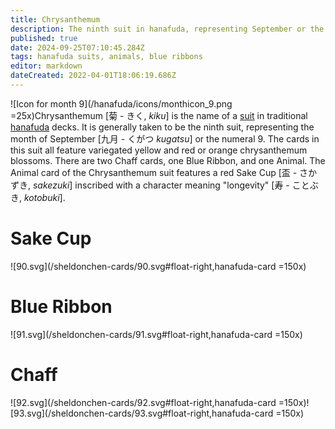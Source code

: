 ```yaml
---
title: Chrysanthemum
description: The ninth suit in hanafuda, representing September or the number 9
published: true
date: 2024-09-25T07:10:45.284Z
tags: hanafuda suits, animals, blue ribbons
editor: markdown
dateCreated: 2022-04-01T18:06:19.686Z
---
```


![Icon for month 9](/hanafuda/icons/monthicon_9.png =25x)Chrysanthemum [菊 - きく, *kiku*] is the name of a [suit](/en/hanafuda/suits) in traditional [hanafuda](/en/hanafuda) decks. It is generally taken to be the ninth suit, representing the month of September [九月	- くがつ *kugatsu*] or the numeral 9. The cards in this suit all feature variegated yellow and red or orange chrysanthemum blossoms. There are two Chaff cards, one Blue Ribbon, and one Animal. The Animal card of the Chrysanthemum suit features a red Sake Cup [盃 - さかずき, *sakezuki*] inscribed with a character meaning "longevity" [寿 - ことぶき, *kotobuki*].

# Sake Cup
![90.svg](/sheldonchen-cards/90.svg#float-right,hanafuda-card =150x)
# Blue Ribbon
![91.svg](/sheldonchen-cards/91.svg#float-right,hanafuda-card =150x)
# Chaff
![92.svg](/sheldonchen-cards/92.svg#float-right,hanafuda-card =150x)![93.svg](/sheldonchen-cards/93.svg#float-right,hanafuda-card =150x)